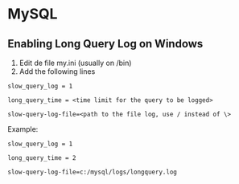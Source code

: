 # MySQL

## Enabling Long Query Log on Windows
1. Edit de file my.ini (usually on <mysql instalation folder>/bin)
2. Add the following lines
  
``slow_query_log = 1``

``long_query_time = <time limit for the query to be logged>``

``slow-query-log-file=<path to the file log, use / instead of \>``

Example:

``slow_query_log = 1``

``long_query_time = 2``

``slow-query-log-file=c:/mysql/logs/longquery.log``

